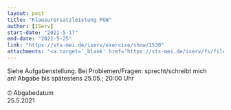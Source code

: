 ```yaml
---
layout: post
title: "Klausurersatzleistung PGW"
author: [IServ]
start-date: "2021-5-17"
end-date: "2021-5-25"
link: "https://sts-mei.de/iserv/exercise/show/1530"
attachments: "<a target='_blank' href='https://sts-mei.de/iserv/fs/file/exercise-dl/25195/Klausurersatzleistung%2011a.docx'>Klausurersatzleistung_11a.docx</a><br> <a target='_blank' href='https://sts-mei.de/iserv/fs/file/exercise-dl/25196/Klausurersatzleistung%2011a.pdf'>Klausurersatzleistung_11a.pdf</a><br> <a target='_blank' href='https://sts-mei.de/iserv/fs/file/exercise-dl/26420/PGW%20Klausurersatzleistung%20-%20Dominik%20Gralka.pdf'>PGW_Klausurersatzleistung_-_Dominik_Gralka.pdf</a><br> "
---
```

Siehe Aufgabenstellung. Bei Problemen/Fragen: sprecht/schreibt mich an! Abgabe bis spätestens 25.05.; 20:00 Uhr<br><br> ⏰ Abgabedatum <br>25.5.2021